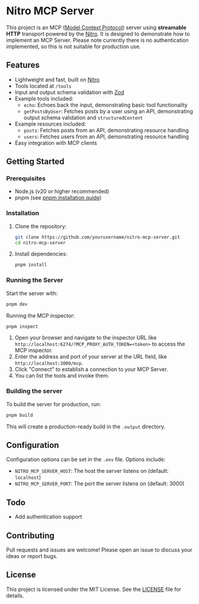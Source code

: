 # Nitro MCP Server

This project is an MCP ([Model Context Protocol](https://modelcontextprotocol.io/)) server using **streamable HTTP** transport powered by the [Nitro](https://nitro.build/). It is designed to demonstrate how to implement an MCP Server. Please note currently there is no authentication implemented, so this is not suitable for production use.

## Features
- Lightweight and fast, built on [Nitro](https://nitro.build/)
- Tools located at `/tools`
- Input and output schema validation with [Zod](https://zod.dev/)
- Example tools included:
  - `echo`: Echoes back the input, demonstrating basic tool functionality
  - `getPostsByUser`: Fetches posts by a user using an API, demonstrating output schema validation and `structuredContent`
- Example resources included:
  - `posts`: Fetches posts from an API, demonstrating resource handling
  - `users`: Fetches users from an API, demonstrating resource handling
- Easy integration with MCP clients

## Getting Started

### Prerequisites
- Node.js (v20 or higher recommended)
- pnpm (see [pnpm installation guide](https://pnpm.io/installation))

### Installation
1. Clone the repository:
   ```bash
   git clone https://github.com/yourusername/nitro-mcp-server.git
   cd nitro-mcp-server
   ```
2. Install dependencies:
   ```bash
   pnpm install
   ```

### Running the Server
Start the server with:
```bash
pnpm dev
```

Running the MCP inspector:
```bash
pnpm inspect
```

1. Open your browser and navigate to the inspector URL like `http://localhost:6274/?MCP_PROXY_AUTH_TOKEN=<token>` to access the MCP inspector.
2. Enter the address and port of your server at the URL field, like `http://localhost:3000/mcp`.
3. Click "Connect" to establish a connection to your MCP Server.
4. You can list the tools and invoke them.

### Building the server

To build the server for production, run:
```bash
pnpm build
```
This will create a production-ready build in the `.output` directory.

## Configuration
Configuration options can be set in the `.env` file. Options include:
- `NITRO_MCP_SERVER_HOST`: The host the server listens on (default: `localhost`)
- `NITRO_MCP_SERVER_PORT`: The port the server listens on (default: 3000)

## Todo
- Add authentication support

## Contributing
Pull requests and issues are welcome! Please open an issue to discuss your ideas or report bugs.

## License
This project is licensed under the MIT License. See the [LICENSE](LICENSE) file for details.
